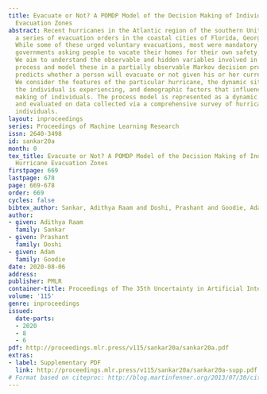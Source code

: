 ```yaml
---
title: Evacuate or Not? A POMDP Model of the Decision Making of Individuals in Hurricane
  Evacuation Zones
abstract: Recent hurricanes in the Atlantic region of the southern United States triggered
  a series of evacuation orders in the coastal cities of Florida, Georgia, and Texas.
  While some of these urged voluntary evacuations, most were mandatory orders. Despite
  governments asking people to vacate their homes for their own safety, many do not.
  We aim to understand the observable and hidden variables involved in the decision-making
  process and model these in a partially observable Markov decision process, which
  predicts whether a person will evacuate or not given his or her current situation.
  We consider the features of the particular hurricane, the dynamic situation that
  the individual is experiencing, and demographic factors that influence the decision
  making of individuals. The process model is represented as a dynamic influence diagram
  and evaluated on data collected via a comprehensive survey of hurricane-impacted
  individuals.
layout: inproceedings
series: Proceedings of Machine Learning Research
issn: 2640-3498
id: sankar20a
month: 0
tex_title: Evacuate or Not? A POMDP Model of the Decision Making of Individuals in
  Hurricane Evacuation Zones
firstpage: 669
lastpage: 678
page: 669-678
order: 669
cycles: false
bibtex_author: Sankar, Adithya Raam and Doshi, Prashant and Goodie, Adam
author:
- given: Adithya Raam
  family: Sankar
- given: Prashant
  family: Doshi
- given: Adam
  family: Goodie
date: 2020-08-06
address: 
publisher: PMLR
container-title: Proceedings of The 35th Uncertainty in Artificial Intelligence Conference
volume: '115'
genre: inproceedings
issued:
  date-parts:
  - 2020
  - 8
  - 6
pdf: http://proceedings.mlr.press/v115/sankar20a/sankar20a.pdf
extras:
- label: Supplementary PDF
  link: http://proceedings.mlr.press/v115/sankar20a/sankar20a-supp.pdf
# Format based on citeproc: http://blog.martinfenner.org/2013/07/30/citeproc-yaml-for-bibliographies/
---
```

